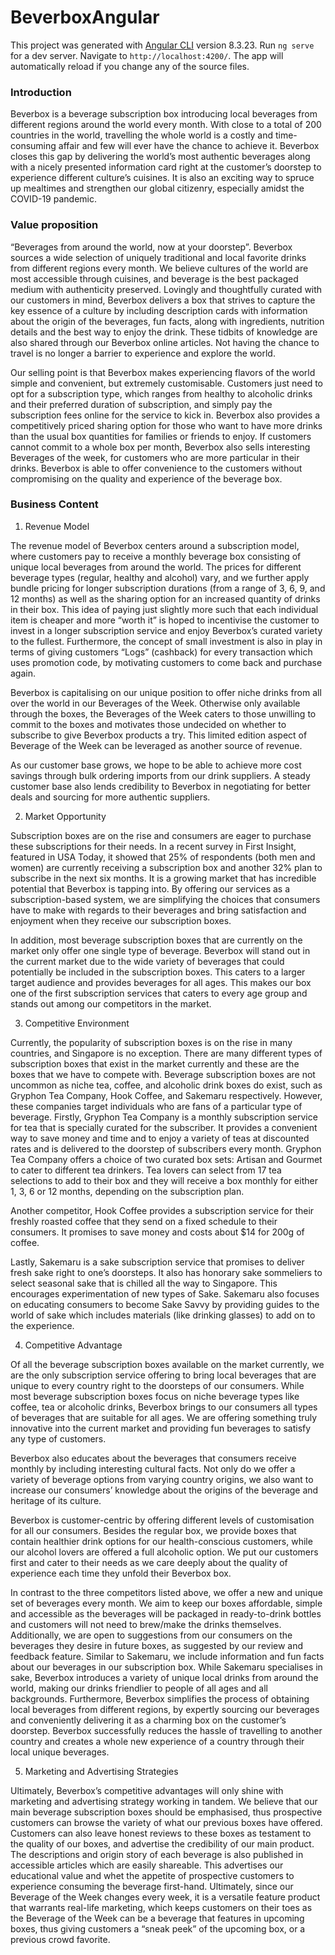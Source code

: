 # BeverboxAngular
This project was generated with [Angular CLI](https://github.com/angular/angular-cli) version 8.3.23.
Run `ng serve` for a dev server. Navigate to `http://localhost:4200/`. The app will automatically reload if you change any of the source files.

### Introduction
Beverbox is a beverage subscription box introducing local beverages from different regions around the world every month. With close to a total of 200 countries in the world, travelling the whole world is a costly and time-consuming affair and few will ever have the chance to achieve it. Beverbox closes this gap by delivering the world’s most authentic beverages along with a nicely presented information card right at the customer’s doorstep to experience different culture’s cuisines. It is also an exciting way to spruce up mealtimes and strengthen our global citizenry, especially amidst the COVID-19 pandemic. 

### Value proposition
“Beverages from around the world, now at your doorstep”. Beverbox sources a wide selection of uniquely traditional and local favorite drinks from different regions every month. We believe cultures of the world are most accessible through cuisines, and beverage is the best packaged medium with authenticity preserved. Lovingly and thoughtfully curated with our customers in mind, Beverbox delivers a box that strives to capture the key essence of a culture by including description cards with information about the origin of the beverages, fun facts, along with ingredients, nutrition details and the best way to enjoy the drink. These tidbits of knowledge are also shared through our Beverbox online articles. Not having the chance to travel is no longer a barrier to experience and explore the world. 

Our selling point is that Beverbox makes experiencing flavors of the world simple and convenient, but extremely customisable. Customers just need to opt for a subscription type,  which ranges from healthy to alcoholic drinks and their preferred duration of subscription, and simply pay the subscription fees online for the service to kick in. Beverbox also provides a competitively priced sharing option for those who want to have more drinks than the usual box quantities for families or friends to enjoy. If customers cannot commit to a whole box per month, Beverbox also sells interesting Beverages of the week, for customers who are more particular in their drinks. Beverbox is able to offer convenience to the customers without compromising on the quality and experience of the beverage box. 

### Business Content
1.	Revenue Model

The revenue model of Beverbox centers around a subscription model, where customers pay to receive a monthly beverage box consisting of unique local beverages from around the world. The prices for different beverage types (regular, healthy and alcohol) vary, and we further apply bundle pricing for longer subscription durations (from a range of 3, 6, 9, and 12 months) as well as the sharing option for an increased quantity of drinks in their box. This idea of paying just slightly more such that each individual item is cheaper and more “worth it” is hoped to incentivise the customer to invest in a longer subscription service and enjoy Beverbox’s curated variety to the fullest. Furthermore, the concept of small investment is also in play in terms of giving customers “Logs” (cashback) for every transaction which uses promotion code, by motivating customers to come back and purchase again. 

Beverbox is capitalising on our unique position to offer niche drinks from all over the world in our Beverages of the Week. Otherwise only available through the boxes, the Beverages of the Week caters to those unwilling to commit to the boxes and motivates those undecided on whether to subscribe to give Beverbox products a try. This limited edition aspect of Beverage of the Week can be leveraged as another source of revenue. 

As our customer base grows, we hope to be able to achieve more cost savings through bulk ordering imports from our drink suppliers. A steady customer base also lends credibility to Beverbox in negotiating for better deals and sourcing for more authentic suppliers. 

2.	Market Opportunity

Subscription boxes are on the rise and consumers are eager to purchase these subscriptions for their needs. In a recent survey in First Insight, featured in USA Today, it showed that 25% of respondents (both men and women) are currently receiving a subscription box and another 32% plan to subscribe in the next six months. It is a growing market that has incredible potential that Beverbox is tapping into. By offering our services as a subscription-based system, we are simplifying the choices that consumers have to make with regards to their beverages and bring satisfaction and enjoyment when they receive our subscription boxes.

In addition, most beverage subscription boxes that are currently on the market only offer one single type of beverage. Beverbox will stand out in the current market due to the wide variety of beverages that could potentially be included in the subscription boxes. This caters to a larger target audience and provides beverages for all ages. This makes our box one of the first subscription services that caters to every age group and stands out among our competitors in the market.

3.	Competitive Environment

Currently, the popularity of subscription boxes is on the rise in many countries, and Singapore is no exception. There are many different types of subscription boxes that exist in the market currently and these are the boxes that we have to compete with. Beverage subscription boxes are not uncommon as niche tea, coffee, and alcoholic drink boxes do exist, such as Gryphon Tea Company, Hook Coffee, and Sakemaru respectively. However, these companies target individuals who are fans of a particular type of beverage.
Firstly, Gryphon Tea Company is a monthly subscription service for tea that is specially curated for the subscriber. It provides a convenient way to save money and time and to enjoy a variety of teas at discounted rates and is delivered to the doorstep of subscribers every month. Gryphon Tea Company offers a choice of two curated box sets: Artisan and Gourmet to cater to different tea drinkers. Tea lovers can select from 17 tea selections to add to their box and they will receive a box monthly for either 1, 3, 6 or 12 months, depending on the subscription plan.

Another competitor, Hook Coffee provides a subscription service for their freshly roasted coffee that they send on a fixed schedule to their consumers. It promises to save money and costs about $14 for 200g of coffee.

Lastly, Sakemaru is a sake subscription service that promises to deliver fresh sake right to one’s doorsteps. It also has honorary sake sommeliers to select seasonal sake that is chilled all the way to Singapore. This encourages experimentation of new types of Sake. Sakemaru also focuses on educating consumers to become Sake Savvy by providing guides to the world of sake which includes materials (like drinking glasses) to add on to the experience. 

4.	Competitive Advantage

Of all the beverage subscription boxes available on the market currently, we are the only subscription service offering to bring local beverages that are unique to every country right to the doorsteps of our consumers. While most beverage subscription boxes focus on niche beverage types like coffee, tea or alcoholic drinks, Beverbox brings to our consumers all types of beverages that are suitable for all ages. We are offering something truly innovative into the current market and providing fun beverages to satisfy any type of customers. 

Beverbox also educates about the beverages that consumers receive monthly by including interesting cultural facts. Not only do we offer a variety of beverage options from varying country origins, we also want to increase our consumers’ knowledge about the origins of the beverage and heritage of its culture.

Beverbox is customer-centric by offering different levels of customisation for all our consumers. Besides the regular box, we provide boxes that contain healthier drink options for our health-conscious customers, while our alcohol lovers are offered a full alcoholic option. We put our customers first and cater to their needs as we care deeply about the quality of experience each time they unfold their Beverbox box. 

In contrast to the three competitors listed above, we offer a new and unique set of beverages every month. We aim to keep our boxes affordable, simple and accessible as the beverages will be packaged in ready-to-drink bottles and customers will not need to brew/make the drinks themselves. Additionally, we are open to suggestions from our consumers on the beverages they desire in future boxes, as suggested by our review and feedback feature. Similar to Sakemaru, we include information and fun facts about our beverages in our subscription box. While Sakemaru specialises in sake, Beverbox introduces a variety of unique local drinks from around the world, making our drinks friendlier to people of all ages and all backgrounds. Furthermore, Beverbox simplifies the process of obtaining local beverages from different regions, by expertly sourcing our beverages and conveniently delivering it as a charming box on the customer’s doorstep. Beverbox successfully reduces the hassle of travelling to another country and creates a whole new experience of a country through their local unique beverages.

5.	Marketing and Advertising Strategies

Ultimately, Beverbox’s competitive advantages will only shine with marketing and advertising strategy working in tandem. We believe that our main beverage subscription boxes should be emphasised, thus prospective customers can browse the variety of what our previous boxes have offered. Customers can also leave honest reviews to these boxes as testament to the quality of our boxes, and advertise the credibility of our main product. The descriptions and origin story of each beverage is also published in accessible articles which are easily shareable. This advertises our educational value and whet the appetite of prospective customers to experience consuming the beverage first-hand. Ultimately, since our Beverage of the Week changes every week, it is a versatile feature product that warrants real-life marketing, which keeps customers on their toes as the Beverage of the Week can be a beverage that features in upcoming boxes, thus giving customers a “sneak peek” of the upcoming box, or a previous crowd favorite. 
